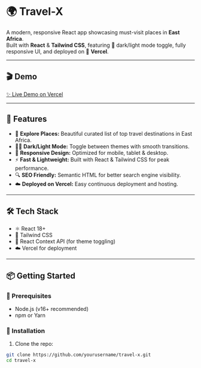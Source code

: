 # 🌍 Travel-X

A modern, responsive React app showcasing must-visit places in **East Africa**.  
Built with **React** & **Tailwind CSS**, featuring 🌙 dark/light mode toggle, fully responsive UI, and deployed on 🚀 **Vercel**.

---

## 🎬 Demo

[✨ Live Demo on Vercel](https://travel-x-three.vercel.app/)

---

## 🚀 Features

- 🌄 **Explore Places:** Beautiful curated list of top travel destinations in East Africa.
- 🌙💡 **Dark/Light Mode:** Toggle between themes with smooth transitions.
- 📱 **Responsive Design:** Optimized for mobile, tablet & desktop.
- ⚡ **Fast & Lightweight:** Built with React & Tailwind CSS for peak performance.
- 🔍 **SEO Friendly:** Semantic HTML for better search engine visibility.
- ☁️ **Deployed on Vercel:** Easy continuous deployment and hosting.

---

## 🛠️ Tech Stack

- ⚛️ React 18+
- 🎨 Tailwind CSS
- 🔄 React Context API (for theme toggling)
- ☁️ Vercel for deployment

---

## 📦 Getting Started

### 🧰 Prerequisites

- Node.js (v16+ recommended)
- npm or Yarn

### 🔧 Installation

1. Clone the repo:

```bash
git clone https://github.com/yourusername/travel-x.git
cd travel-x
